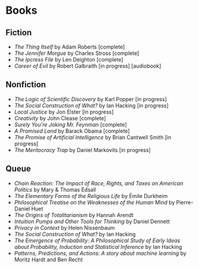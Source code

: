 # Books 

## Fiction
 * *The Thing Itself* by Adam Roberts [complete]
 * *The Jennifer Morgue* by Charles Stross [complete]
 * *The Ipcress File* by Len Deighton [complete]
 * *Career of Evil* by Robert Galbraith [in progress] [audiobook]

## Nonfiction 
 * *The Logic of Scientific Discovery* by Karl Popper [in progress]
 * *The Social Construction of What?* by Ian Hacking [in progress]
 * *Local Justice* by Jon Elster [in progress]
 * *Creativity* by John Clease [complete]
 * *Surely You're Joking Mr. Feynman* [complete]
 * *A Promised Land* by Barack Obama [complete]
 * *The Promise of Artificial Intelligence* by Brian Cantwell Smith [in progress]
 * *The Meritocracy Trap* by Daniel Markovits [in progress]


 ## Queue
  * *Chain Reaction: The Impact of Race, Rights, and Taxes on American Politics* by Mary & Thomas Edsall
  * *The Elementary Forms of the Religious Life* by Émile Durkheim
  * *Philosophical Treatise on the Weaknesses of the Human Mind* by Pierre-Daniel Huet
  * *The Origins of Totalitarianism* by Hannah Arendt 
  * *Intuition Pumps and Other Tools for Thinking* by Daniel Dennett
  * *Privacy in Context* by Helen Nissenbaum 
  * *The Social Construction of What?* by Ian Hacking
  * *The Emergence of Probability: A Philosophical Study of Early Ideas about Probability, Induction and Statistical Inference* by Ian Hacking
  * *Patterns, Predictions, and Actions: A story about machine learning* by Moritz Hardt and Ben Recht 
